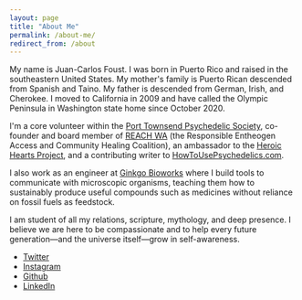 ```yaml
---
layout: page
title: "About Me"
permalink: /about-me/
redirect_from: /about
---
```


My name is Juan-Carlos Foust. I was born in Puerto Rico and raised in the southeastern United States. My mother's family is Puerto Rican descended from Spanish and Taino. My father is descended from German, Irish, and Cherokee. I moved to California in 2009 and have called the Olympic Peninsula in Washington state home since October 2020.

I'm a core volunteer within the [Port Townsend Psychedelic Society][ptps], co-founder and board member of [REACH WA](https://reachwa.org) (the Responsible Entheogen Access and Community Healing Coalition), an ambassador to the [Heroic Hearts Project](https://www.heroicheartsproject.org), and a contributing writer to [HowToUsePsychedelics.com](https://HowToUsePsychedelics.com).

I also work as an engineer at [Ginkgo Bioworks][ginkgo] where I build tools to communicate with microscopic organisms, teaching them how to sustainably produce useful compounds such as medicines without reliance on fossil fuels as feedstock.

I am student of all my relations, scripture, mythology, and deep presence. I believe we are here to be compassionate and to help every future generation—and the universe itself—grow in self-awareness.

- [Twitter](https://twitter.com/kharmabum)
- [Instagram](https://instagram.com/kharmabum)
- [Github](https://github.com/kharmabum)
- [LinkedIn](https://www.linkedin.com/in/foustjc/)

[ptps]: https://www.porttownsendpsychedelicsociety.org
[ginkgo]: https://www.ginkgobioworks.com
[Zymergen]: https://www.zymergen.com
